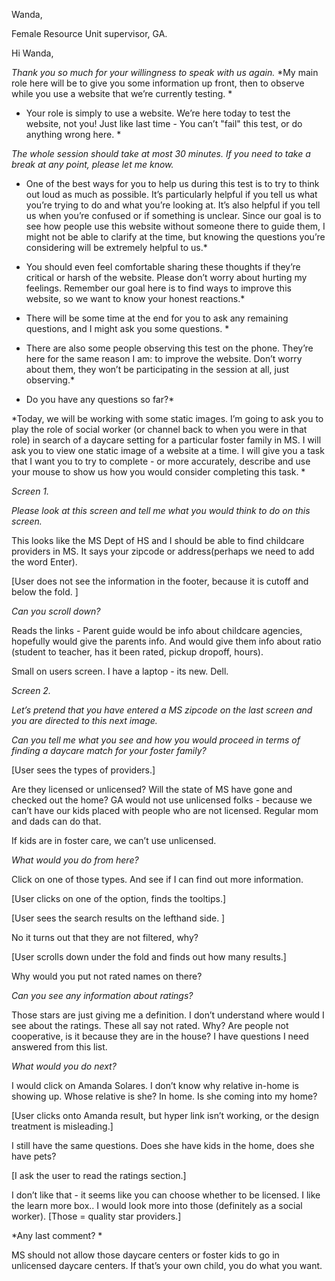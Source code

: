Wanda, 

Female Resource Unit supervisor, GA.

Hi Wanda,

*Thank you so much for your willingness to speak with us again.*  *My main role here will be to give you some information up front, then to observe while you use a website that we’re currently testing. *

*	Your role is simply to use a website. We’re here today to test the website, not you! Just like last time - You can’t "fail" this test, or do anything wrong here. *

*The whole session should take at most 30 minutes. If you need to take a break at any point, please let me know.*

*	One of the best ways for you to help us during this test is to try to think out loud as much as possible. It’s particularly helpful if you tell us what you’re trying to do and what you’re looking at. It’s also helpful if you tell us when you’re confused or if something is unclear. Since our goal is to see how people use this website without someone there to guide them, I might not be able to clarify at the time, but knowing the questions you’re considering will be extremely helpful to us.*

*	You should even feel comfortable sharing these thoughts if they’re critical or harsh of the website. Please don’t worry about hurting my feelings. Remember our goal here is to find ways to improve this website, so we want to know your honest reactions.*

*	There will be some time at the end for you to ask any remaining questions, and I might ask you some questions. *

*	There are also some people observing this test on the phone. They’re here for the same reason I am: to improve the website. Don’t worry about them, they won’t be participating in the session at all, just observing.*

*	Do you have any questions so far?*

*Today, we will be working with some static images.  I’m going to ask you to play the role of social worker (or channel back to when you were in that role) in search of a daycare setting for a particular foster family in MS.   I will ask you to view one static image of a website at a time.  I will give you a task that I want you to try to complete - or more accurately, describe and use your mouse to show us how you would consider completing this task.  *

*Screen 1.*

*Please look at this screen and tell me what you would think to do on this screen.*

This looks like the MS Dept of HS and I should be able to find childcare providers in MS.  It says your zipcode or address(perhaps we need to add the word Enter).

[User does not see the information in the footer, because it is cutoff and below the fold. ]

*Can you scroll down?*

Reads the links - Parent guide would be info about childcare agencies, hopefully would give the parents info.  And would give them info about ratio (student to teacher, has it been rated, pickup dropoff, hours).  

Small on users screen.  I have a laptop - its new.  Dell. 

*Screen 2.*

*Let’s pretend that you have entered a MS zipcode on the last screen and you are directed to this next image.*

*Can you tell me what you see and how you would proceed in terms of finding a daycare match for your foster family?*

[User sees the types of providers.]

Are they licensed or unlicensed?  Will the state of MS have gone and checked out the home?  GA would not use unlicensed folks - because we can’t have our kids placed with people who are not licensed.  Regular mom and dads can do that.

If kids are in foster care, we can’t use unlicensed.  

*What would you do from here?*  

Click on one of those types.  And see if I can find out more information.  

[User clicks on one of the option, finds the tooltips.]

[User sees the search results on the lefthand side. ]

No it turns out that they are not filtered, why?

[User scrolls down under the fold and finds out how many results.]

Why would you put not rated names on there?  

*Can you see any information about ratings?*

Those stars are just giving me a definition.  I don’t understand where would I see about the ratings.  These all say not rated.  Why?  Are people not cooperative, is it because they are in the house?  I have questions I need answered from this list.

*What would you do next?*

I would click on Amanda Solares.  I don’t know why relative in-home is showing up.  Whose relative is she?  In home.  Is she coming into my home?

[User clicks onto Amanda result, but hyper link isn’t working, or the design treatment is misleading.]  

I still have the same questions.  Does she have kids in the home, does she have pets?  

[I ask the user to read the ratings section.]  

I don’t like that - it seems like you can choose whether to be licensed.  I like the learn more box.. I would look more into those (definitely as a social worker). [Those = quality star providers.]

*Any last comment? *

MS should not allow those daycare centers or foster kids to go in unlicensed daycare centers.  If that’s your own child, you do what you want.  

